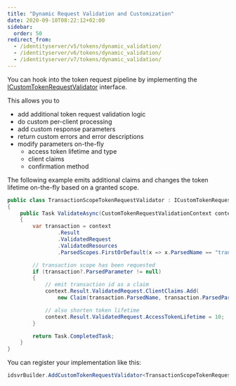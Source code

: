 ```yaml
---
title: "Dynamic Request Validation and Customization"
date: 2020-09-10T08:22:12+02:00
sidebar:
  order: 50
redirect_from:
  - /identityserver/v5/tokens/dynamic_validation/
  - /identityserver/v6/tokens/dynamic_validation/
  - /identityserver/v7/tokens/dynamic_validation/
---
```


You can hook into the token request pipeline by implementing the [ICustomTokenRequestValidator](/identityserver/v7/reference/validators/custom_token_request_validator) interface.

This allows you to

* add additional token request validation logic
* do custom per-client processing
* add custom response parameters
* return custom errors and error descriptions
* modify parameters on-the-fly
    * access token lifetime and type
    * client claims
    * confirmation method

The following example emits additional claims and changes the token lifetime on-the-fly based on a granted scope.

```cs
public class TransactionScopeTokenRequestValidator : ICustomTokenRequestValidator
{
    public Task ValidateAsync(CustomTokenRequestValidationContext context)
    {
        var transaction = context
                .Result
                .ValidatedRequest
                .ValidatedResources
                .ParsedScopes.FirstOrDefault(x => x.ParsedName == "transaction");

        // transaction scope has been requested
        if (transaction?.ParsedParameter != null)
        {
            // emit transaction id as a claim
            context.Result.ValidatedRequest.ClientClaims.Add(
                new Claim(transaction.ParsedName, transaction.ParsedParameter));

            // also shorten token lifetime
            context.Result.ValidatedRequest.AccessTokenLifetime = 10;
        }

        return Task.CompletedTask;
    }
}
```

You can register your implementation like this:

```cs
idsvrBuilder.AddCustomTokenRequestValidator<TransactionScopeTokenRequestValidator>();
```
